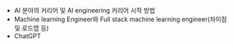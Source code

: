 - AI 분야의 커리어 및 AI engineering 커리어 시작 방법
- Machine learning Engineer와 Full stack machine learning engineer(차이점 및 로드맵 등)
- ChatGPT
